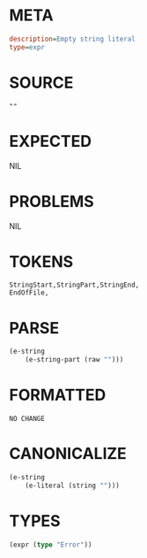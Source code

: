 # META
~~~ini
description=Empty string literal
type=expr
~~~
# SOURCE
~~~roc
""
~~~
# EXPECTED
NIL
# PROBLEMS
NIL
# TOKENS
~~~zig
StringStart,StringPart,StringEnd,
EndOfFile,
~~~
# PARSE
~~~clojure
(e-string
	(e-string-part (raw "")))
~~~
# FORMATTED
~~~roc
NO CHANGE
~~~
# CANONICALIZE
~~~clojure
(e-string
	(e-literal (string "")))
~~~
# TYPES
~~~clojure
(expr (type "Error"))
~~~
